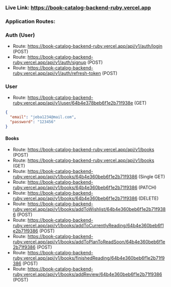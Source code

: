 ### Live Link: https://book-catalog-backend-ruby.vercel.app

### Application Routes:

### Auth (User)

- Route: https://book-catalog-backend-ruby.vercel.app/api/v1/auth/login (POST)
- Route: https://book-catalog-backend-ruby.vercel.app/api/v1/auth/signup (POST)
- Route: https://book-catalog-backend-ruby.vercel.app/api/v1/auth/refresh-token (POST)

### User

- Route: https://book-catalog-backend-ruby.vercel.app/api/v1/user/64b4e378beb6f1e2b71f938e (GET)

```json
{
  "email": "jeba1234@mail.com",
  "password": "123456"
}
```

#### Books

- Route: https://book-catalog-backend-ruby.vercel.app/api/v1/books (POST)
- Route: https://book-catalog-backend-ruby.vercel.app/api/v1/books (GET)
- Route: https://book-catalog-backend-ruby.vercel.app/api/v1/books/64b4e360beb6f1e2b71f9386 (Single GET)
- Route: https://book-catalog-backend-ruby.vercel.app/api/v1/books/64b4e360beb6f1e2b71f9386 (PATCH)
- Route: https://book-catalog-backend-ruby.vercel.app/api/v1/books/64b4e360beb6f1e2b71f9386 (DELETE)
- Route: https://book-catalog-backend-ruby.vercel.app/api/v1/books/addToWishlist/64b4e360beb6f1e2b71f9386 (POST)
- Route: https://book-catalog-backend-ruby.vercel.app/api/v1/books/addToCurrentlyReading/64b4e360beb6f1e2b71f9386 (POST)
- Route: https://book-catalog-backend-ruby.vercel.app/api/v1/books/addToPlanToReadSoon/64b4e360beb6f1e2b71f9386 (POST)
- Route: https://book-catalog-backend-ruby.vercel.app/api/v1/books/finishedReading/64b4e360beb6f1e2b71f9386 (POST)
- Route: https://book-catalog-backend-ruby.vercel.app/api/v1/books/addReview/64b4e360beb6f1e2b71f9386 (POST)
